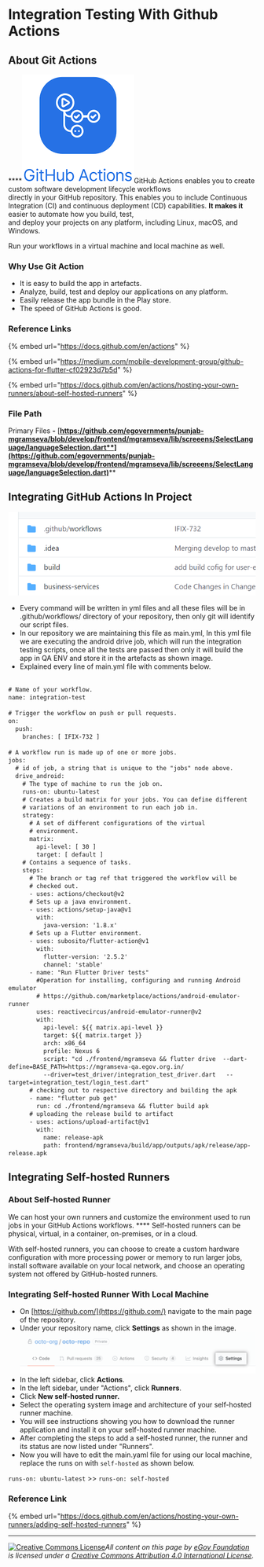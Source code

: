 # Integration Testing With Github Actions

## **About Git Actions**

****<img src="../../../.gitbook/assets/image (119).png" alt="" data-size="line">GitHub Actions enables you to create custom software development lifecycle workflows\
directly in your GitHub repository. This enables you to include Continuous Integration (CI) and continuous deployment (CD) capabilities. **It makes it** easier to automate how you build, test,\
and deploy your projects on any platform, including Linux, macOS, and Windows.&#x20;

Run your workflows in a virtual machine and local machine as well.

### **Why Use Git Action**

* It is easy to build the app in artefacts.
* Analyze, build, test and deploy our applications on any platform.
* Easily release the app bundle in the Play store.
* The speed of GitHub Actions is good.

### **Reference Links**

{% embed url="https://docs.github.com/en/actions" %}

{% embed url="https://medium.com/mobile-development-group/github-actions-for-flutter-cf02923d7b5d" %}

{% embed url="https://docs.github.com/en/actions/hosting-your-own-runners/about-self-hosted-runners" %}

### **File Path**

Primary Files **-** [**https://github.com/egovernments/punjab-mgramseva/blob/develop/frontend/mgramseva/lib/screeens/SelectLanguage/languageSelection.dart**](https://github.com/egovernments/punjab-mgramseva/blob/develop/frontend/mgramseva/lib/screeens/SelectLanguage/languageSelection.dart)****

## **Integrating GitHub Actions In Project**

![](<../../../.gitbook/assets/image (127).png>)

* Every command will be written in yml files and all these files will be in .github/workflows/ directory of your repository, then only git will identify our script files.
* In our repository we are maintaining this file as main.yml, In this yml file we are executing the android drive job, which will run the integration testing scripts, once all the tests are passed then only it will build the app in QA ENV and store it in the artefacts as shown image.
* Explained every line of main.yml file with comments below.

```

# Name of your workflow.
name: integration-test

# Trigger the workflow on push or pull requests.
on:
  push:
    branches: [ IFIX-732 ]

# A workflow run is made up of one or more jobs.
jobs:
  # id of job, a string that is unique to the "jobs" node above.
  drive_android:
    # The type of machine to run the job on.
    runs-on: ubuntu-latest
    # Creates a build matrix for your jobs. You can define different
    # variations of an environment to run each job in.
    strategy:
      # A set of different configurations of the virtual  
      # environment.
      matrix:
        api-level: [ 30 ]
        target: [ default ]
    # Contains a sequence of tasks.
    steps:
      # The branch or tag ref that triggered the workflow will be 
      # checked out.
      - uses: actions/checkout@v2
      # Sets up a java environment.
      - uses: actions/setup-java@v1
        with:
          java-version: '1.8.x'
      # Sets up a Flutter environment.
      - uses: subosito/flutter-action@v1
        with:
          flutter-version: '2.5.2'
          channel: 'stable'
      - name: "Run Flutter Driver tests"
        #Operation for installing, configuring and running Android emulator
        # https://github.com/marketplace/actions/android-emulator-runner
        uses: reactivecircus/android-emulator-runner@v2
        with:
          api-level: ${{ matrix.api-level }}
          target: ${{ matrix.target }}
          arch: x86_64
          profile: Nexus 6
          script: "cd ./frontend/mgramseva && flutter drive  --dart-define=BASE_PATH=https://mgramseva-qa.egov.org.in/
          --driver=test_driver/integration_test_driver.dart   --target=integration_test/login_test.dart"
      # checking out to respective directory and building the apk
      - name: "flutter pub get"
        run: cd ./frontend/mgramseva && flutter build apk
      # uploading the release build to artifact
      - uses: actions/upload-artifact@v1
        with:
          name: release-apk
          path: frontend/mgramseva/build/app/outputs/apk/release/app-release.apk
```

## Integrating **S**elf-hosted Runners <a href="#integrating-self-hosted-runners" id="integrating-self-hosted-runners"></a>

### **About Self-hosted Runner**

We can host your own runners and customize the environment used to run jobs in your GitHub Actions workflows. **** Self-hosted runners can be physical, virtual, in a container, on-premises, or in a cloud.

With self-hosted runners, you can choose to create a custom hardware configuration with more processing power or memory to run larger jobs, install software available on your local network, and choose an operating system not offered by GitHub-hosted runners.

### **Integrating Self-hosted Runner With Local Machine**

* On [https://github.com/](https://github.com/) navigate to the main page of the repository.
* Under your repository name, click  **Settings** as shown in the image.![](<../../../.gitbook/assets/image (36).png>)
* In the left sidebar, click **Actions**.
* In the left sidebar, under "Actions", click **Runners**.
* Click **New self-hosted runner.**
* Select the operating system image and architecture of your self-hosted runner machine.
* You will see instructions showing you how to download the runner application and install it on your self-hosted runner machine.
* After completing the steps to add a self-hosted runner, the runner and its status are now listed under "Runners".
* Now you will have to edit the main.yaml file for using our local machine, replace the runs on with `self-hosted` as shown below.

`runs-on: ubuntu-latest` >> `runs-on: self-hosted`

### **Reference Link**

{% embed url="https://docs.github.com/en/actions/hosting-your-own-runners/adding-self-hosted-runners" %}

****

[![Creative Commons License](https://i.creativecommons.org/l/by/4.0/80x15.png)_​_](http://creativecommons.org/licenses/by/4.0/)_All content on this page by_ [_eGov Foundation_](https://egov.org.in/) _is licensed under a_ [_Creative Commons Attribution 4.0 International License_](http://creativecommons.org/licenses/by/4.0/)_._
